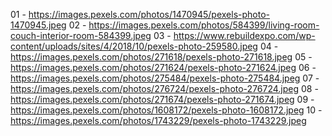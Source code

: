 01 - https://images.pexels.com/photos/1470945/pexels-photo-1470945.jpeg
02 - https://images.pexels.com/photos/584399/living-room-couch-interior-room-584399.jpeg
03 - https://www.rebuildexpo.com/wp-content/uploads/sites/4/2018/10/pexels-photo-259580.jpeg
04 - https://images.pexels.com/photos/271618/pexels-photo-271618.jpeg
05 - https://images.pexels.com/photos/271624/pexels-photo-271624.jpeg
06 - https://images.pexels.com/photos/275484/pexels-photo-275484.jpeg
07 - https://images.pexels.com/photos/276724/pexels-photo-276724.jpeg
08 - https://images.pexels.com/photos/271674/pexels-photo-271674.jpeg
09 - https://images.pexels.com/photos/1608172/pexels-photo-1608172.jpeg
10 - https://images.pexels.com/photos/1743229/pexels-photo-1743229.jpeg
